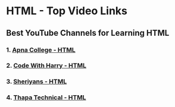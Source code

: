 # HTML - Top Video Links

## Best YouTube Channels for Learning HTML 

### 1. [Apna College - HTML](https://www.youtube.com/watch?v=HcOc7P5BMi4&pp=ygUTaHRtbDUgZnVsbCBvbmUgc2hvdA%3D%3D)

### 2. [Code With Harry - HTML](https://www.youtube.com/watch?v=E3ByCRqE7Lo&pp=ygUTaHRtbDUgZnVsbCBvbmUgc2hvdA%3D%3D)

### 3. [Sheriyans - HTML](https://www.youtube.com/watch?v=4dprtEzunIk&pp=ygUTaHRtbDUgZnVsbCBvbmUgc2hvdA%3D%3D)

### 4. [Thapa Technical - HTML](https://www.youtube.com/watch?v=5ccq_nLHneE&pp=ygUTaHRtbDUgZnVsbCBvbmUgc2hvdA%3D%3D)
